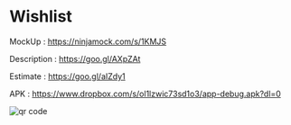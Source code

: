 # Wishlist

MockUp : https://ninjamock.com/s/1KMJS

Description : https://goo.gl/AXpZAt

Estimate : https://goo.gl/aIZdy1

APK : https://www.dropbox.com/s/ol1lzwic73sd1o3/app-debug.apk?dl=0

<img src="http://api.qrserver.com/v1/create-qr-code/?color=000000&amp;bgcolor=FFFFFF&amp;data=https%3A%2F%2Fwww.dropbox.com%2Fs%2Fol1lzwic73sd1o3%2Fapp-debug.apk%3Fdl%3D0&amp;qzone=1&amp;margin=0&amp;size=400x400&amp;ecc=L" alt="qr code" />
